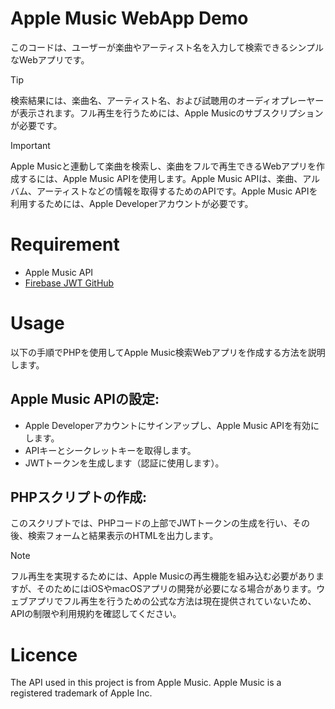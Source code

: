 # Apple Music WebApp Demo



このコードは、ユーザーが楽曲やアーティスト名を入力して検索できるシンプルなWebアプリです。

> [!TIP]
>検索結果には、楽曲名、アーティスト名、および試聴用のオーディオプレーヤーが表示されます。フル再生を行うためには、Apple Musicのサブスクリプションが必要です。




> [!IMPORTANT]
> Apple Musicと連動して楽曲を検索し、楽曲をフルで再生できるWebアプリを作成するには、Apple Music APIを使用します。Apple Music APIは、楽曲、アルバム、アーティストなどの情報を取得するためのAPIです。Apple Music APIを利用するためには、Apple Developerアカウントが必要です。

# Requirement
- Apple Music API
- [Firebase JWT GitHub](/RearAlice/php-jwt)

# Usage

以下の手順でPHPを使用してApple Music検索Webアプリを作成する方法を説明します。

## Apple Music APIの設定:

- Apple Developerアカウントにサインアップし、Apple Music APIを有効にします。
-  APIキーとシークレットキーを取得します。
- JWTトークンを生成します（認証に使用します）。

## PHPスクリプトの作成:

このスクリプトでは、PHPコードの上部でJWTトークンの生成を行い、その後、検索フォームと結果表示のHTMLを出力します。


> [!NOTE]
>フル再生を実現するためには、Apple Musicの再生機能を組み込む必要がありますが、そのためにはiOSやmacOSアプリの開発が必要になる場合があります。ウェブアプリでフル再生を行うための公式な方法は現在提供されていないため、APIの制限や利用規約を確認してください。


# Licence
 The API used in this project is from Apple Music. Apple Music is a registered trademark of Apple Inc.
